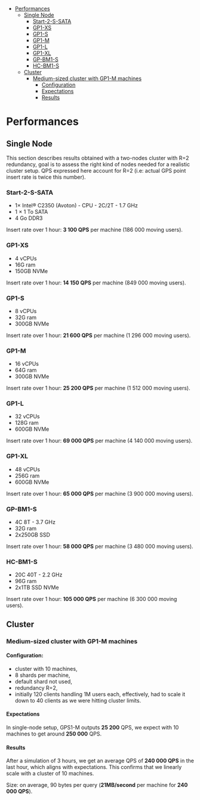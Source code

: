 - [Performances](#performances)
  * [Single Node](#single-node)
    + [Start-2-S-SATA](#start-2-s-sata)
    + [GP1-XS](#gp1-xs)
    + [GP1-S](#gp1-s)
    + [GP1-M](#gp1-m)
    + [GP1-L](#gp1-l)
    + [GP1-XL](#gp1-xl)
    + [GP-BM1-S](#gp-bm1-s)
    + [HC-BM1-S](#hc-bm1-s)
  * [Cluster](#cluster)
    + [Medium-sized cluster with GP1-M machines](#medium-sized-cluster-with-gp1-m-machines)
      - [Configuration](#configuration)
      - [Expectations](#expectations)
      - [Results](#results)

# Performances

## Single Node

This section describes results obtained with a two-nodes cluster with
R=2 redundancy, goal is to assess the right kind of nodes needed for a
realistic cluster setup. QPS expressed here account for R=2 (i.e:
actual GPS point insert rate is twice this number).

### Start-2-S-SATA

- 1× Intel® C2350 (Avoton) - CPU - 2C/2T - 1.7 GHz
- 1 × 1 To SATA
- 4 Go DDR3

Insert rate over 1 hour: **3 100 QPS** per machine (186 000 moving users).

### GP1-XS

- 4 vCPUs
- 16G ram
- 150GB NVMe

Insert rate over 1 hour: **14 150 QPS** per machine (849 000 moving users).

### GP1-S

- 8 vCPUs
- 32G ram
- 300GB NVMe

Insert rate over 1 hour: **21 600 QPS** per machine (1 296 000 moving users).

### GP1-M

- 16 vCPUs
- 64G ram
- 300GB NVMe

Insert rate over 1 hour: **25 200 QPS** per machine (1 512 000 moving users).

### GP1-L

- 32 vCPUs
- 128G ram
- 600GB NVMe

Insert rate over 1 hour: **69 000 QPS** per machine (4 140 000 moving users).

### GP1-XL

- 48 vCPUs
- 256G ram
- 600GB NVMe

Insert rate over 1 hour: **65 000 QPS** per machine (3 900 000 moving users).

### GP-BM1-S

- 4C 8T - 3.7 GHz
- 32G ram
- 2x250GB SSD

Insert rate over 1 hour: **58 000 QPS** per machine (3 480 000 moving users).

### HC-BM1-S

- 20C 40T - 2.2 GHz
- 96G ram
- 2x1TB SSD NVMe

Insert rate over 1 hour: **105 000 QPS** per machine (6 300 000 moving users).

## Cluster

### Medium-sized cluster with GP1-M machines

#### Configuration:

- cluster with 10 machines,
- 8 shards per machine,
- default shard not used,
- redundancy R=2,
- initially 120 clients handling 1M users each, effectively, had to scale it down to 40 clients as we were hitting cluster limits.

#### Expectations

In single-node setup, GPS1-M outputs **25 200** QPS, we expect
with 10 machines to get around **250 000** QPS.

#### Results

After a simulation of 3 hours, we get an average QPS of **240 000
QPS** in the last hour, which aligns with expectations. This confirms
that we linearly scale with a cluster of 10 machines.

Size: on average, 90 bytes per query (**21MB/second** per machine for **240 000 QPS**).

